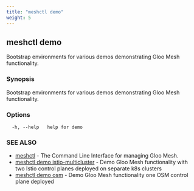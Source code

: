 ```yaml
---
title: "meshctl demo"
weight: 5
---
```

## meshctl demo

Bootstrap environments for various demos demonstrating Gloo Mesh functionality.

### Synopsis

Bootstrap environments for various demos demonstrating Gloo Mesh functionality.

### Options

```
  -h, --help   help for demo
```

### SEE ALSO

* [meshctl](../meshctl)	 - The Command Line Interface for managing Gloo Mesh.
* [meshctl demo istio-multicluster](../meshctl_demo_istio-multicluster)	 - Demo Gloo Mesh functionality with two Istio control planes deployed on separate k8s clusters
* [meshctl demo osm](../meshctl_demo_osm)	 - Demo Gloo Mesh functionality one OSM control plane deployed

